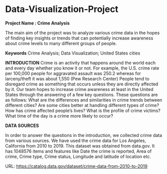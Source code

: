 # Data-Visualization-Project


**Project Name : Crime Analysis**

  The main aim of the project was to analyze various crime data in the hopes of finding key insights or trends that can potentially increase awareness about crime levels to many different groups of people. 

**Keywords**
  Crime Analysis; Data Visualization; United States cities


**INTRODUCTION**
  Crime is an activity that happens around the world each and every day whether you know it or not. For example, the U.S. crime rate per 100,000 people for aggravated assault was 250.2 whereas for larceny/theft it was about 1,550 (Pew Research Center) People tend to disregard crime as something that occurs unless they are directly affected by it. Our team hopes to increase crime awareness at least in the United States through the answering of a few key questions. These questions are as follows:
  What are the differences and similarities in crime trends between different cities?
  Are some cities better at handling different types of crime?
  How has crime affected people’s lives?
  What is the profile of crime victims?
  What time of the day is a crime more likely to occur?
  
**DATA SOURCES**

  In order to answer the questions in the introduction, we collected crime data from various sources. We have used the crime data for Los Angeles, California from 2010 to 2019. This dataset was obtained from data.gov. It has 1048576 items and features like Date the crime is reported, Area of crime, Crime type, Crime status, Longitude and latitude of location etc.
  
  URL: https://catalog.data.gov/dataset/crime-data-from-2010-to-2019
  
  
